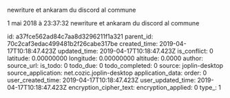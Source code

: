 newriture et ankaram du discord al commune

1 mai 2018 à 23:37:32
newriture et ankaram du discord al commune


id: a37fce562ad84c7aa8d3296211f1a321
parent_id: 70c2caf3edac499481b2f26cabe317be
created_time: 2019-04-17T10:18:47.423Z
updated_time: 2019-04-17T10:18:47.423Z
is_conflict: 0
latitude: 0.00000000
longitude: 0.00000000
altitude: 0.0000
author: 
source_url: 
is_todo: 0
todo_due: 0
todo_completed: 0
source: joplin-desktop
source_application: net.cozic.joplin-desktop
application_data: 
order: 0
user_created_time: 2019-04-17T10:18:47.423Z
user_updated_time: 2019-04-17T10:18:47.423Z
encryption_cipher_text: 
encryption_applied: 0
type_: 1